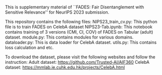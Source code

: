 This is supplementary material of ``FADES: Fair Disentanglement with Sensitive Relevance'' for NeurIPS 2023 submission.

This repository contains the following files:
	NIPS23_train_cv.py: This python file is to train FADES on CelebA dataset
	NIPS23-Tab.ipynb: This notebook contains training of 3 versions (CMI, CI, COV) of FADES on 			Tabular (adult) dataset.
	module.py: This contains modules for various domains.
	dataloader.py: This is data loader for CelebA dataset.
	utils.py: This contains loss calculation and etc.



To download the dataset, please visit the following websites and follow the instruction:
	Adult dataset: https://github.com/Trusted-AI/AIF360
	CelebA dataset: https://mmlab.ie.cuhk.edu.hk/projects/CelebA.html
